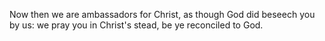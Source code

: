 Now then we are ambassadors for Christ, as though God did beseech you by us: we pray you in Christ's stead, be ye reconciled to God.
